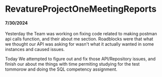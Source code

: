 # RevatureProjectOneMeetingReports

#### 7/30/2024

Yesterday the Team was working on fixing code related to making postman api calls function, and their about me section. Roadblocks were that what we thought our API was asking for wasn't what it actually wanted in some instances and caused issues.

Today We attempted to figure out and fix those API/Repository issues, and finish our about me things with time permiting studying for the test tommorow and doing the SQL competency assignment.